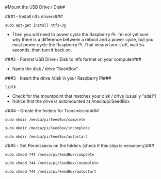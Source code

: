 #Mount the USB Drive / Disk#

###1 - Install ntfs drivers###
~~~
sudo apt-get install ntfs-3g
~~~
   * Then you will need to power cycle the Raspberry Pi. I'm not yet sure why there is a difference between a reboot and a power cycle, but you must power cycle the Raspberry Pi. That means turn it off, wait 5+ seconds, then turn it back on.

###2 - Format USB Drive / Disk to ntfs format on your computer###
   * Name the disk / drive "SeedBox"
   
###3 - Insert the drive /disk in your Raspberry Pi###
~~~
lsblk
~~~
   * Check for the mountpoint that matches your disk / drive (usually "sda1")
   * Notice that the drive is automounted at /media/pi/SeedBox

###4 - Create the folders for Transmission###
~~~
sudo mkdir /media/pi/SeedBox/complete
~~~
~~~
sudo mkdir /media/pi/SeedBox/incomplete
~~~
~~~
sudo mkdir /media/pi/SeedBox/autostart
~~~
###5 - Set Permissions on the folders (check if this step is nessecery)###
~~~
sudo chmod 744 /media/pi/SeedBox/complete
~~~
~~~
sudo chmod 744 /media/pi/SeedBox/incomplete
~~~
~~~
sudo chmod 744 /media/pi/SeedBox/autostart
~~~



